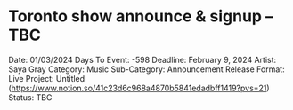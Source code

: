 # Toronto show announce & signup – TBC

Date: 01/03/2024
Days To Event: -598
Deadline: February 9, 2024
Artist: Saya Gray
Category: Music
Sub-Category: Announcement
Release Format: Live
Project: Untitled (https://www.notion.so/41c23d6c968a4870b5841edadbff1419?pvs=21)
Status: TBC